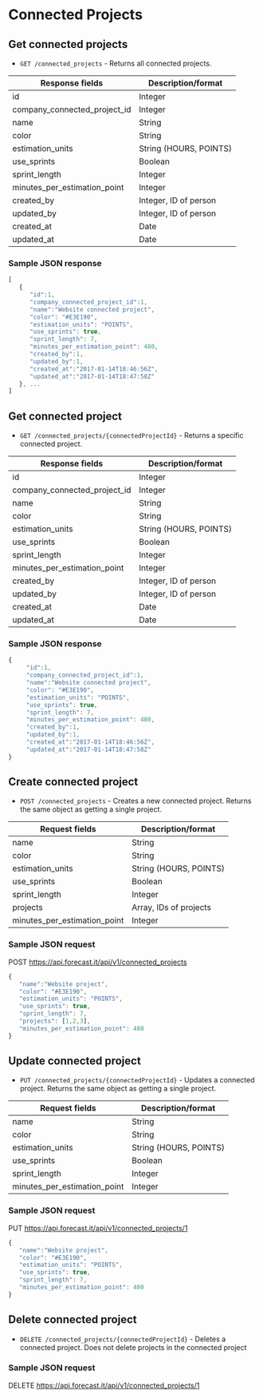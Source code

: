 # Connected Projects

## Get connected projects

* `GET /connected_projects` - Returns all connected projects.

| Response fields              | Description/format     |
| ---------------------------- | ---------------------- |
| id                           | Integer                |
| company_connected_project_id | Integer                |
| name                         | String                 |
| color                        | String                 |
| estimation_units             | String (HOURS, POINTS) |
| use_sprints                  | Boolean                |
| sprint_length                | Integer                |
| minutes_per_estimation_point | Integer                |
| created_by                   | Integer, ID of person  |
| updated_by                   | Integer, ID of person  |
| created_at                   | Date                   |
| updated_at                   | Date                   |

### Sample JSON response

```javascript
[
   {
      "id":1,
      "company_connected_project_id":1,
      "name":"Website connected project",
      "color": "#E3E190",
      "estimation_units": "POINTS",
      "use_sprints": true,
      "sprint_length": 7,
      "minutes_per_estimation_point": 480,
      "created_by":1,
      "updated_by":1,
      "created_at":"2017-01-14T18:46:56Z",
      "updated_at":"2017-01-14T18:47:58Z"
   }, ...
]
```

## Get connected project

* `GET /connected_projects/{connectedProjectId}` - Returns a specific connected project.

| Response fields              | Description/format     |
| ---------------------------- | ---------------------- |
| id                           | Integer                |
| company_connected_project_id | Integer                |
| name                         | String                 |
| color                        | String                 |
| estimation_units             | String (HOURS, POINTS) |
| use_sprints                  | Boolean                |
| sprint_length                | Integer                |
| minutes_per_estimation_point | Integer                |
| created_by                   | Integer, ID of person  |
| updated_by                   | Integer, ID of person  |
| created_at                   | Date                   |
| updated_at                   | Date                   |

### Sample JSON response

```javascript
{
     "id":1,
     "company_connected_project_id":1,
     "name":"Website connected project",
     "color": "#E3E190",
     "estimation_units": "POINTS",
     "use_sprints": true,
     "sprint_length": 7,
     "minutes_per_estimation_point": 480,
     "created_by":1,
     "updated_by":1,
     "created_at":"2017-01-14T18:46:56Z",
     "updated_at":"2017-01-14T18:47:58Z"
}
```

## Create connected project

* `POST /connected_projects` - Creates a new connected project. Returns the same object as getting a single project.

| Request fields               | Description/format     |
| ---------------------------- | ---------------------- |
| name                         | String                 |
| color                        | String                 |
| estimation_units             | String (HOURS, POINTS) |
| use_sprints                  | Boolean                |
| sprint_length                | Integer                |
| projects                     | Array, IDs of projects |
| minutes_per_estimation_point | Integer                |

### Sample JSON request

POST https://api.forecast.it/api/v1/connected_projects

```javascript
{
   "name":"Website project",
   "color": "#E3E190",
   "estimation_units": "POINTS",
   "use_sprints": true,
   "sprint_length": 7,
   "projects": [1,2,3],
   "minutes_per_estimation_point": 480
}
```

## Update connected project

* `PUT /connected_projects/{connectedProjectId}` - Updates a connected project. Returns the same object as getting a single project.

| Request fields               | Description/format     |
| ---------------------------- | ---------------------- |
| name                         | String                 |
| color                        | String                 |
| estimation_units             | String (HOURS, POINTS) |
| use_sprints                  | Boolean                |
| sprint_length                | Integer                |
| minutes_per_estimation_point | Integer                |

### Sample JSON request

PUT https://api.forecast.it/api/v1/connected_projects/1

```javascript
{
   "name":"Website project",
   "color": "#E3E190",
   "estimation_units": "POINTS",
   "use_sprints": true,
   "sprint_length": 7,
   "minutes_per_estimation_point": 480
}
```

## Delete connected project

* `DELETE /connected_projects/{connectedProjectId}` - Deletes a connected project. Does not delete projects in the connected project

### Sample JSON request

DELETE https://api.forecast.it/api/v1/connected_projects/1
